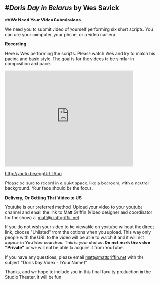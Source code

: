 #___Doris Day in Belarus___
by Wes Savick
---

##**We Need Your Video Submissions**

We need you to submit video of yourself performing six short scripts. You can use your computer, your phone, or a video camera. 

__Recording__

Here is Wes performing the scripts. Please watch Wes and try to match his pacing and basic style. The goal is for the videos to be similar in composition and pace.



<iframe width="420" height="315" src="https://www.youtube.com/embed/egpUrLtiAuo" frameborder="0" allowfullscreen></iframe>

http://youtu.be/egpUrLtiAuo

Please be sure to record in a quiet space, like a bedroom, with a neutral background. Your face should be the focus.

__Delivery, Or Getting That Video to US__

Youtube is our preferred method. Upload your video to your youtube channel and email the link to Matt Griffin (Video designer and coordinator for the show) at matt@mattgriffin.net

If you do not wish your video to be viewable on youtube without the direct link, choose "Unlisted" from the options when you upload. This way only people with the URL to the video will be able to watch it and it will not appear in YouTube searches. This is your choice. **Do not mark the video "Private"** or we will not be able to acquire it from YouTube.

If you have any questions, please email matt@mattgriffin.net with the subject "Doris Day Video - [Your Name]"

Thanks, and we hope to include you in this final faculty production in the Studio Theater. It will be fun.
